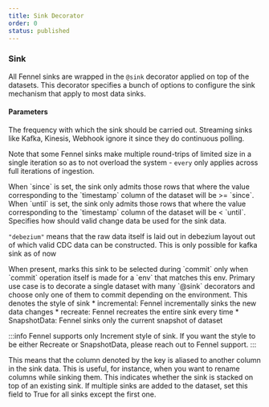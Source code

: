 ```yaml
---
title: Sink Decorator
order: 0
status: published
---
```

### Sink
All Fennel sinks are wrapped in the `@sink` decorator applied on top of the
datasets. This decorator specifies a bunch of options to configure the sink
mechanism that apply to most data sinks.

#### Parameters

<Expandable title="every" type="Duration" defaultVal='"1h"'>
The frequency with which the sink should be carried out. Streaming sinks 
like Kafka, Kinesis, Webhook ignore it since they do continuous polling.

Note that some Fennel sinks make multiple round-trips of limited size in a single
iteration so as to not overload the system - `every` only applies across full 
iterations of ingestion.

</Expandable>

<Expandable title="since" type="Optional[datetime]" defaultVal="None">
When `since` is set, the sink only admits those rows that where the value
corresponding to the `timestamp` column of the dataset will be >= `since`.
</Expandable>

<Expandable title="until" type="Optional[datetime]" defaultVal="None">
When `until` is set, the sink only admits those rows that where the value
corresponding to the `timestamp` column of the dataset will be < `until`.
</Expandable>

<Expandable title="cdc" type='Optional[Literal["debezium"]]'>
Specifies how should valid change data be used for the sink data.

`"debezium"` means that the raw data itself is laid out in debezium layout out
of which valid CDC data can be constructed. This is only possible for kafka sink
as of now
</Expandable>

<Expandable title="env" type="None | str | List[str]" defaultVal="None">
When present, marks this sink to be selected during `commit` only when `commit`
operation itself is made for a `env` that matches this env. Primary use case is to
decorate a single dataset with many `@sink` decorators and choose only one of 
them to commit depending on the environment.
</Expandable>

<Expandable title="how" type='Optional[Literal["incremental", "recreate"] | SnapshotData]' defaultVal="None">
This denotes the style of sink
* incremental: Fennel incrementally sinks the new data changes
* recreate: Fennel recreates the entire sink every time
* SnapshotData: Fennel sinks only the current snapshot of dataset

:::info
Fennel supports only Increment style of sink. If you want the style to be either Recreate or SnapshotData,
please reach out to Fennel support.
:::
</Expandable>

<Expandable title="renames" type="Optional[Dict[str, str]]" defaultVal="None">
This means that the column denoted by the key is aliased to another column in the sink data.
This is useful, for instance, when you want to rename columns while sinking them.
</Expandable>

<Expandable title="stacked" type='Optional[bool]' defaultVal="None">
This indicates whether the sink is stacked on top of an existing sink. 
If multiple sinks are added to the dataset, set this field to True
for all sinks except the first one.
</Expandable>

<pre snippet="api-reference/sinks/sink#sink_decorator"
    status="success" message="Specifying options in sink decorator"
>
</pre>